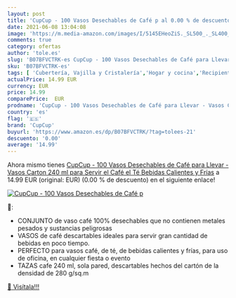 ```yaml
---
layout: post
title: 'CupCup - 100 Vasos Desechables de Café p al 0.00 % de descuento'
date: 2021-06-08 13:04:08
image: 'https://m.media-amazon.com/images/I/5145EHeoZiS._SL500_._SL400_.jpg'
comments: true
category: ofertas
author: 'tole.es'
slug: 'B07BFVCTRK-es CupCup - 100 Vasos Desechables de Café para Llevar - Vasos...'
sku: 'B07BFVCTRK-es'
tags: [ 'Cubertería, Vajilla y Cristalería','Hogar y cocina','Recipientes para bebida desechables','Tazas para bebida desechables','Vajillas desechables','café','cupcup', ]
actualPrice: 14.99 EUR
currency: EUR
price: 14.99
comparePrice:  EUR
prodname: 'CupCup - 100 Vasos Desechables de Café para Llevar - Vasos Carton 240 ml para Servir el Café  el Té  Bebidas Calientes y Frías'
country: 'es'
flag: '🇪🇸'
brand: 'CupCup'
buyurl: 'https://www.amazon.es/dp/B07BFVCTRK/?tag=tolees-21'
descuento: '0.00'
average: '14.99'
---
```


Ahora mismo tienes [CupCup - 100 Vasos Desechables de Café para Llevar - Vasos Carton 240 ml para Servir el Café  el Té  Bebidas Calientes y Frías](https://www.amazon.es/dp/B07BFVCTRK/?tag=tolees-21) a 14.99 EUR (original:  EUR) (0.00 %  de descuento) en el siguiente enlace!

[![CupCup - 100 Vasos Desechables de Café p](https://m.media-amazon.com/images/I/5145EHeoZiS._SL500_._SL400_.jpg)](https://www.amazon.es/dp/B07BFVCTRK/?tag=tolees-21)

🔎:

- CONJUNTO de vaso café 100% desechables que no contienen metales pesados y sustancias peligrosas
- VASOS de café descartables ideales para servir gran cantidad de bebidas en poco tiempo.
- PERFECTO para vasos café, de té, de bebidas calientes y frías, para uso de oficina, en cualquier fiesta o evento
- TAZAS cafe 240 ml, sola pared, descartables hechos del cartón de la densidad de 280 g/sq.m

[🛒 Visítala!!!](https://www.amazon.es/dp/B07BFVCTRK/?tag=tolees-21)
